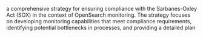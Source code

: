 a comprehensive strategy for ensuring compliance with the Sarbanes-Oxley Act (SOX) in the context of OpenSearch monitoring. The strategy focuses on developing monitoring capabilities that meet compliance requirements, identifying potential bottlenecks in processes, and providing a detailed plan
